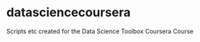 datasciencecoursera
===================

Scripts etc created for the Data Science Toolbox Coursera Course
